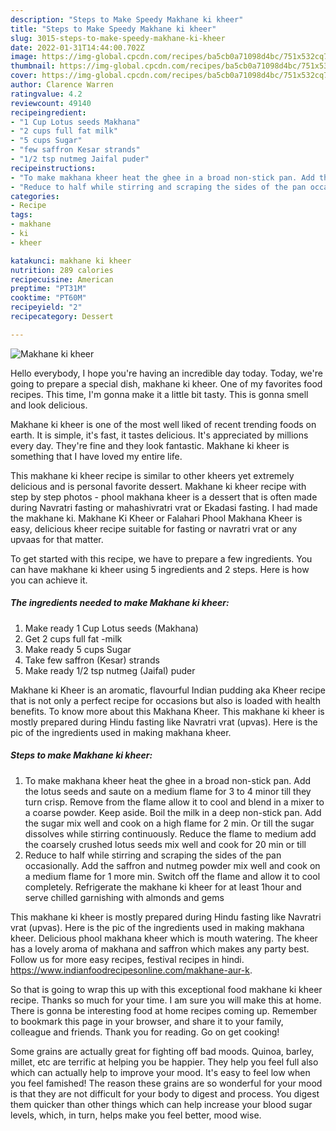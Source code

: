```yaml
---
description: "Steps to Make Speedy Makhane ki kheer"
title: "Steps to Make Speedy Makhane ki kheer"
slug: 3015-steps-to-make-speedy-makhane-ki-kheer
date: 2022-01-31T14:44:00.702Z
image: https://img-global.cpcdn.com/recipes/ba5cb0a71098d4bc/751x532cq70/makhane-ki-kheer-recipe-main-photo.jpg
thumbnail: https://img-global.cpcdn.com/recipes/ba5cb0a71098d4bc/751x532cq70/makhane-ki-kheer-recipe-main-photo.jpg
cover: https://img-global.cpcdn.com/recipes/ba5cb0a71098d4bc/751x532cq70/makhane-ki-kheer-recipe-main-photo.jpg
author: Clarence Warren
ratingvalue: 4.2
reviewcount: 49140
recipeingredient:
- "1 Cup Lotus seeds Makhana"
- "2 cups full fat milk"
- "5 cups Sugar"
- "few saffron Kesar strands"
- "1/2 tsp nutmeg Jaifal puder"
recipeinstructions:
- "To make makhana kheer heat the ghee in a broad non-stick pan. Add the lotus seeds and saute on a medium flame for 3 to 4 minor till they turn crisp. Remove from the flame allow it to cool and blend in a mixer to a coarse powder. Keep aside. Boil the milk in a deep non-stick pan. Add the sugar mix well and cook on a high flame for 2 min. Or till the sugar dissolves while stirring continuously. Reduce the flame to medium add the coarsely crushed lotus seeds mix well and cook for 20 min or till"
- "Reduce to half while stirring and scraping the sides of the pan occasionally. Add the saffron and nutmeg powder mix well and cook on a medium flame for 1 more min. Switch off the flame and allow it to cool completely. Refrigerate the makhane ki kheer for at least 1hour and serve chilled garnishing with almonds and gems"
categories:
- Recipe
tags:
- makhane
- ki
- kheer

katakunci: makhane ki kheer 
nutrition: 289 calories
recipecuisine: American
preptime: "PT31M"
cooktime: "PT60M"
recipeyield: "2"
recipecategory: Dessert

---
```



![Makhane ki kheer](https://img-global.cpcdn.com/recipes/ba5cb0a71098d4bc/751x532cq70/makhane-ki-kheer-recipe-main-photo.jpg)

Hello everybody, I hope you're having an incredible day today. Today, we're going to prepare a special dish, makhane ki kheer. One of my favorites food recipes. This time, I'm gonna make it a little bit tasty. This is gonna smell and look delicious.

Makhane ki kheer is one of the most well liked of recent trending foods on earth. It is simple, it's fast, it tastes delicious. It's appreciated by millions every day. They're fine and they look fantastic. Makhane ki kheer is something that I have loved my entire life.

This makhane ki kheer recipe is similar to other kheers yet extremely delicious and is personal favorite dessert. Makhane ki kheer recipe with step by step photos - phool makhana kheer is a dessert that is often made during Navratri fasting or mahashivratri vrat or Ekadasi fasting. I had made the makhane ki. Makhane Ki Kheer or Falahari Phool Makhana Kheer is easy, delicious kheer recipe suitable for fasting or navratri vrat or any upvaas for that matter.


To get started with this recipe, we have to prepare a few ingredients. You can have makhane ki kheer using 5 ingredients and 2 steps. Here is how you can achieve it.

<!--inarticleads1-->

##### The ingredients needed to make Makhane ki kheer:

1. Make ready 1 Cup Lotus seeds (Makhana)
1. Get 2 cups full fat -milk
1. Make ready 5 cups Sugar
1. Take few saffron (Kesar) strands
1. Make ready 1/2 tsp nutmeg (Jaifal) puder


Makhane ki Kheer is an aromatic, flavourful Indian pudding aka Kheer recipe that is not only a perfect recipe for occasions but also is loaded with health benefits. To know more about this Makhana Kheer. This makhane ki kheer is mostly prepared during Hindu fasting like Navratri vrat (upvas). Here is the pic of the ingredients used in making makhana kheer. 

<!--inarticleads2-->

##### Steps to make Makhane ki kheer:

1. To make makhana kheer heat the ghee in a broad non-stick pan. Add the lotus seeds and saute on a medium flame for 3 to 4 minor till they turn crisp. Remove from the flame allow it to cool and blend in a mixer to a coarse powder. Keep aside. Boil the milk in a deep non-stick pan. Add the sugar mix well and cook on a high flame for 2 min. Or till the sugar dissolves while stirring continuously. Reduce the flame to medium add the coarsely crushed lotus seeds mix well and cook for 20 min or till
1. Reduce to half while stirring and scraping the sides of the pan occasionally. Add the saffron and nutmeg powder mix well and cook on a medium flame for 1 more min. Switch off the flame and allow it to cool completely. Refrigerate the makhane ki kheer for at least 1hour and serve chilled garnishing with almonds and gems


This makhane ki kheer is mostly prepared during Hindu fasting like Navratri vrat (upvas). Here is the pic of the ingredients used in making makhana kheer. Delicious phool makhana kheer which is mouth watering. The kheer has a lovely aroma of makhana and saffron which makes any party best. Follow us for more easy recipes, festival recipes in hindi. https://www.indianfoodrecipesonline.com/makhane-aur-k. 

So that is going to wrap this up with this exceptional food makhane ki kheer recipe. Thanks so much for your time. I am sure you will make this at home. There is gonna be interesting food at home recipes coming up. Remember to bookmark this page in your browser, and share it to your family, colleague and friends. Thank you for reading. Go on get cooking!

Some grains are actually great for fighting off bad moods. Quinoa, barley, millet, etc are terrific at helping you be happier. They help you feel full also which can actually help to improve your mood. It's easy to feel low when you feel famished! The reason these grains are so wonderful for your mood is that they are not difficult for your body to digest and process. You digest them quicker than other things which can help increase your blood sugar levels, which, in turn, helps make you feel better, mood wise.
